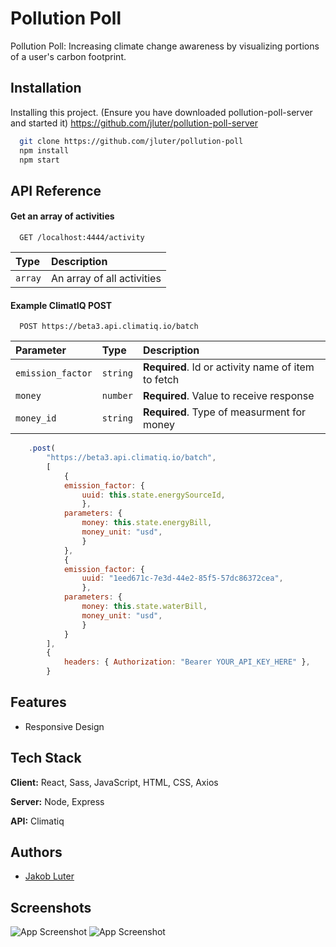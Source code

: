 
# Pollution Poll

Pollution Poll: Increasing climate change awareness by visualizing portions of a user's carbon footprint.


## Installation

Installing this project. (Ensure you have downloaded pollution-poll-server and started it)
https://github.com/jluter/pollution-poll-server


```bash
  git clone https://github.com/jluter/pollution-poll
  npm install
  npm start
```



## API Reference

#### Get an array of activities

```http
  GET /localhost:4444/activity
```

|Type     | Description                |
| :------- | :------------------------- |
`array` | An array of all activities |

#### Example ClimatIQ POST

```http
  POST https://beta3.api.climatiq.io/batch
```

| Parameter | Type     | Description                       |
| :-------- | :------- | :-------------------------------- |
| `emission_factor`      | `string` | **Required**. Id or activity name of item to fetch |
| `money`      | `number` | **Required**. Value to receive response |
| `money_id`      | `string` | **Required**. Type of measurment for money |



```javascript
    .post(
        "https://beta3.api.climatiq.io/batch",
        [
            {
            emission_factor: {
                uuid: this.state.energySourceId,
                },
            parameters: {
                money: this.state.energyBill,
                money_unit: "usd",
                }
            },
            {
            emission_factor: {
                uuid: "1eed671c-7e3d-44e2-85f5-57dc86372cea",
                },
            parameters: {
                money: this.state.waterBill, 
                money_unit: "usd",
                }
            }
        ],
        {
            headers: { Authorization: "Bearer YOUR_API_KEY_HERE" },
        }
````

## Features

- Responsive Design


## Tech Stack

**Client:** React, Sass, JavaScript, HTML, CSS, Axios

**Server:** Node, Express

**API:** Climatiq
## Authors

- [Jakob Luter](https://www.linkedin.com/in/jakob-luter/)



## Screenshots

![App Screenshot](https://imgur.com/9KrOCMg.jpeg)
![App Screenshot](https://imgur.com/V3Adj4r.jpeg)




